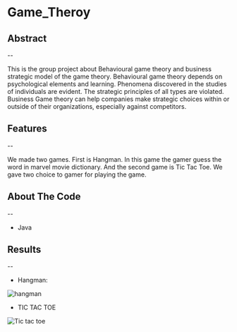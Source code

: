 # Game_Theroy
<h2> Abstract</h2>
--

This is the group project about Behavioural game theory and business strategic model of the game theory. 
Behavioural game theory depends on psychological elements and learning. Phenomena discovered in the studies of individuals are evident. The strategic principles of all types are violated. Business Game theory can help companies make strategic choices within or outside of their organizations, especially against competitors.


<h2> Features </h2>
--

We made two games. First is Hangman. In this game the gamer guess the word in marvel movie dictionary. And the second game is Tic Tac Toe. We gave two choice to gamer for playing the game.

<h2> About The Code </h2>
--

* Java 

<h2> Results </h2>
--

* Hangman:

![hangman](https://user-images.githubusercontent.com/84141439/143482201-a21c250a-33ae-40b2-9e4e-309bc9ca990f.png)

  
    
  
 * TIC TAC TOE

![Tic tac toe](https://user-images.githubusercontent.com/84141439/143482275-47dd5aee-210d-432f-bebe-66303a17c738.png)

    
     
